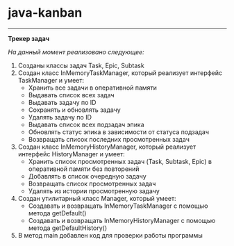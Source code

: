 # java-kanban  
---  
**Трекер задач**  
  
*На данный момент реализовано следующее:*  
1. Созданы классы задач Task, Epic, Subtask
2. Создан класс InMemoryTaskManager, который реализует интерфейс TaskManager и умеет:
    * Хранить все задачи в оперативной памяти
    * Выдавать список всех задач
    * Выдавать задачу по ID
    * Сохранять и обновлять задачу
    * Удалять задачу по ID
    * Выдавать список всех подзадач эпика
    * Обновлять статус эпика в зависимости от статуса подзадач
    * Возвращать список последних просмотренных задач
3. Создан класс InMemoryHistoryManager, который реализует интерфейс HistoryManager и умеет:
    * Хранить список просмотренных задач (Task, Subtask, Epic) в оперативной памяти без повторений
    * Добавлять в список очередную задачу
    * Возвращать список просмотренных задач
    * Удалять из истории просмотренную задачу
4. Создан утилитарный класс Manager, который умеет:
    * Создавать и возвращать InMemoryTaskManager с помощью метода getDefault()
    * Создавать и возвращать InMemoryHistoryManager с помощью метода getDefaultHistory()
5. В метод main добавлен код для проверки работы программы

